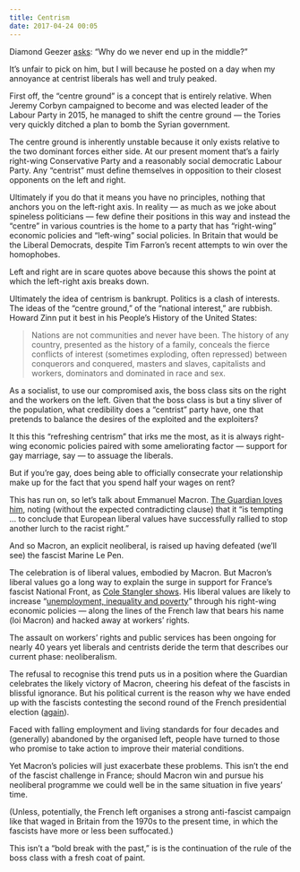 ```yaml
---
title: Centrism
date: 2017-04-24 00:05
---
```


Diamond Geezer [asks][dg]: “Why do we never end up in the middle?”

[dg]: http://diamondgeezer.blogspot.co.uk/2017/04/left-right.html

It’s unfair to pick on him, but I will because he posted on a day when my annoyance at centrist liberals has well and truly peaked.

First off, the “centre ground” is a concept that is entirely relative. When Jeremy Corbyn campaigned to become and was elected leader of the Labour Party in 2015, he managed to shift the centre ground — the Tories very quickly ditched a plan to bomb the Syrian government.

The centre ground is inherently unstable because it only exists relative to the two dominant forces either side. At our present moment that’s a fairly right-wing Conservative Party and a reasonably social democratic Labour Party. Any “centrist” must define themselves in opposition to their closest opponents on the left and right.

Ultimately if you do that it means you have no principles, nothing that anchors you on the left-right axis. In reality — as much as we joke about spineless politicians — few define their positions in this way and instead the “centre” in various countries is the home to a party that has “right-wing” economic policies and “left-wing” social policies. In Britain that would be the Liberal Democrats, despite Tim Farron’s recent attempts to win over the homophobes.

Left and right are in scare quotes above because this shows the point at which the left-right axis breaks down.

Ultimately the idea of centrism is bankrupt. Politics is a clash of interests. The ideas of the “centre ground,” of the “national interest,” are rubbish. Howard Zinn put it best in his People’s History of the United States:

> Nations are not communities and never have been. The history of any country, presented as the history of a family, conceals the fierce conflicts of interest (sometimes exploding, often repressed) between conquerors and conquered, masters and slaves, capitalists and workers, dominators and dominated in race and sex.

As a socialist, to use our compromised axis, the boss class sits on the right and the workers on the left. Given that the boss class is but a tiny sliver of the population, what credibility does a “centrist” party have, one that pretends to balance the desires of the exploited and the exploiters?

It this this “refreshing centrism” that irks me the most, as it is always right-wing economic policies paired with some ameliorating factor — support for gay marriage, say — to assuage the liberals.

But if you’re gay, does being able to officially consecrate your relationship make up for the fact that you spend half your wages on rent?

This has run on, so let’s talk about Emmanuel Macron. [The Guardian loves him][graun], noting (without the expected contradicting clause) that it “is tempting … to conclude that European liberal values have successfully rallied to stop another lurch to the racist right.”

[graun]: https://www.theguardian.com/commentisfree/2017/apr/23/the-guardian-view-on-france-election-a-win-for-macron-and-hope

And so Macron, an explicit neoliberal, is raised up having defeated (we’ll see) the fascist Marine Le Pen.

The celebration is of liberal values, embodied by Macron. But Macron’s liberal values go a long way to explain the surge in support for France’s fascist National Front, as [Cole Stangler shows][cs]. His liberal values are likely to increase “[unemployment, inequality and poverty][cs-d]” through his right-wing economic policies — along the lines of the French law that bears his name (loi Macron) and hacked away at workers’ rights.

[cs]: http://wpj.dukejournals.org/content/34/1/18.full
[cs-d]: https://www.dissentmagazine.org/online_articles/french-election-trouble-with-emmanuel-macron-centrism

The assault on workers’ rights and public services has been ongoing for nearly 40 years yet liberals and centrists deride the term that describes our current phase: neoliberalism.

The refusal to recognise this trend puts us in a position where the Guardian celebrates the likely victory of Macron, cheering his defeat of the fascists in blissful ignorance. But his political current is the reason why we have ended up with the fascists contesting the second round of the French presidential election ([again][fe02]).

[fe02]: https://en.wikipedia.org/wiki/French_presidential_election,_2002

Faced with falling employment and living standards for four decades and (generally) abandoned by the organised left, people have turned to those who promise to take action to improve their material conditions.

Yet Macron’s policies will just exacerbate these problems. This isn’t the end of the fascist challenge in France; should Macron win and pursue his neoliberal programme we could well be in the same situation in five years’ time.

(Unless, potentially, the French left organises a strong anti-fascist campaign like that waged in Britain from the 1970s to the present time, in which the fascists have more or less been suffocated.)

This isn’t a “bold break with the past,” is is the continuation of the rule of the boss class with a fresh coat of paint.
